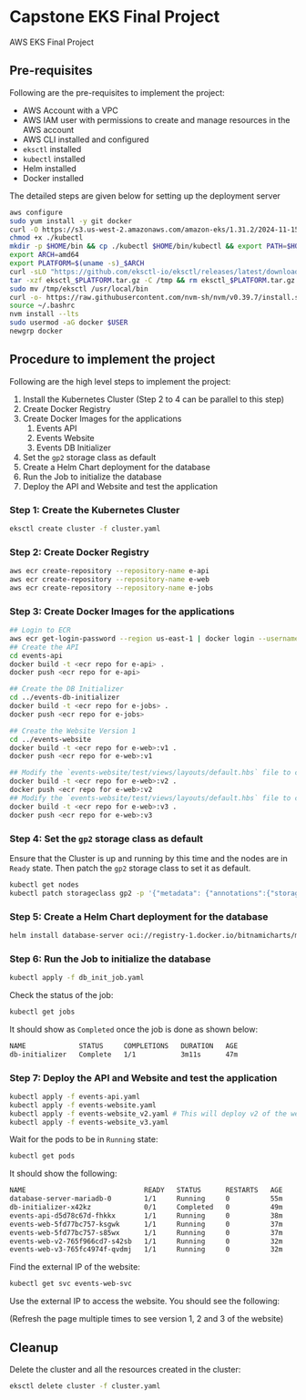# Capstone EKS Final Project

AWS EKS Final Project

## Pre-requisites

Following are the pre-requisites to implement the project:

- AWS Account with a VPC
- AWS IAM user with permissions to create and manage resources in the AWS account
- AWS CLI installed and configured
- `eksctl` installed
- `kubectl` installed
- Helm installed
- Docker installed

The detailed steps are given below for setting up the deployment server

```bash
aws configure
sudo yum install -y git docker 
curl -O https://s3.us-west-2.amazonaws.com/amazon-eks/1.31.2/2024-11-15/bin/linux/amd64/kubectl
chmod +x ./kubectl
mkdir -p $HOME/bin && cp ./kubectl $HOME/bin/kubectl && export PATH=$HOME/bin:$PATH
export ARCH=amd64
export PLATFORM=$(uname -s)_$ARCH
curl -sLO "https://github.com/eksctl-io/eksctl/releases/latest/download/eksctl_$PLATFORM.tar.gz"
tar -xzf eksctl_$PLATFORM.tar.gz -C /tmp && rm eksctl_$PLATFORM.tar.gz
sudo mv /tmp/eksctl /usr/local/bin
curl -o- https://raw.githubusercontent.com/nvm-sh/nvm/v0.39.7/install.sh | bash
source ~/.bashrc
nvm install --lts
sudo usermod -aG docker $USER
newgrp docker
```
## Procedure to implement the project

Following are the high level steps to implement the project:

1. Install the Kubernetes Cluster (Step 2 to 4 can be parallel to this step)
2. Create Docker Registry
3. Create Docker Images for the applications
   1. Events API
   2. Events Website
   3. Events DB Initializer
4. Set the `gp2` storage class as default
5. Create a Helm Chart deployment for the database
6. Run the Job to initialize the database
7. Deploy the API and Website and test the application

### Step 1: Create the Kubernetes Cluster

```bash
eksctl create cluster -f cluster.yaml
```

### Step 2: Create Docker Registry

```bash
aws ecr create-repository --repository-name e-api
aws ecr create-repository --repository-name e-web
aws ecr create-repository --repository-name e-jobs
```

### Step 3: Create Docker Images for the applications

```bash
## Login to ECR
aws ecr get-login-password --region us-east-1 | docker login --username AWS --password-stdin <aws_account_id>.dkr.ecr.<region>.amazonaws.com
## Create the API
cd events-api
docker build -t <ecr repo for e-api> .
docker push <ecr repo for e-api>

## Create the DB Initializer
cd ../events-db-initializer
docker build -t <ecr repo for e-jobs> .
docker push <ecr repo for e-jobs>

## Create the Website Version 1
cd ../events-website
docker build -t <ecr repo for e-web>:v1 .
docker push <ecr repo for e-web>:v1

## Modify the `events-website/test/views/layouts/default.hbs` file to change the title of the website to v2
docker build -t <ecr repo for e-web>:v2 .
docker push <ecr repo for e-web>:v2
## Modify the `events-website/test/views/layouts/default.hbs` file to change the title of the website to v3
docker build -t <ecr repo for e-web>:v3 .
docker push <ecr repo for e-web>:v3

```

### Step 4: Set the `gp2` storage class as default

Ensure that the Cluster is up and running by this time and the nodes are in `Ready` state. Then patch the `gp2` storage class to set it as default.

```bash
kubectl get nodes
kubectl patch storageclass gp2 -p '{"metadata": {"annotations":{"storageclass.kubernetes.io/is-default-class":"true"}}}'
```

### Step 5: Create a Helm Chart deployment for the database

```bash
helm install database-server oci://registry-1.docker.io/bitnamicharts/mariadb --set primary.persistence.storageClass=gp2
```

### Step 6: Run the Job to initialize the database

```bash
kubectl apply -f db_init_job.yaml
```

Check the status of the job:

```bash
kubectl get jobs
```
It should show as `Completed` once the job is done as shown below:

```bash
NAME             STATUS     COMPLETIONS   DURATION   AGE
db-initializer   Complete   1/1           3m11s      47m
```
### Step 7: Deploy the API and Website and test the application

```bash
kubectl apply -f events-api.yaml
kubectl apply -f events-website.yaml
kubectl apply -f events-website_v2.yaml # This will deploy v2 of the website
kubectl apply -f events-website_v3.yaml
```

Wait for the pods to be in `Running` state:

```bash
kubectl get pods
```

It should show the following:

```bash
NAME                             READY   STATUS      RESTARTS   AGE
database-server-mariadb-0        1/1     Running     0          55m
db-initializer-x42kz             0/1     Completed   0          49m
events-api-d5d78c67d-fhkkx       1/1     Running     0          38m
events-web-5fd77bc757-ksgwk      1/1     Running     0          37m
events-web-5fd77bc757-s85wx      1/1     Running     0          37m
events-web-v2-765f966cd7-s42sb   1/1     Running     0          32m
events-web-v3-765fc4974f-qvdmj   1/1     Running     0          32m
```

Find the external IP of the website:

```bash
kubectl get svc events-web-svc
```

Use the external IP to access the website. You should see the following:

(Refresh the page multiple times to see version 1, 2 and 3 of the website)

## Cleanup

Delete the cluster and all the resources created in the cluster:

```bash
eksctl delete cluster -f cluster.yaml
```
